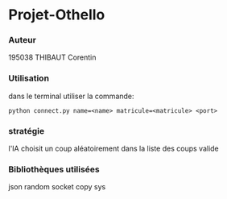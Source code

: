# Projet-Othello
### Auteur
195038 THIBAUT Corentin

### Utilisation 
dans le terminal utiliser la commande: 

`python connect.py name=<name> matricule=<matricule> <port>`

### stratégie
l'IA choisit un coup aléatoirement dans la liste des coups valide

### Bibliothèques utilisées
json
random
socket
copy
sys


